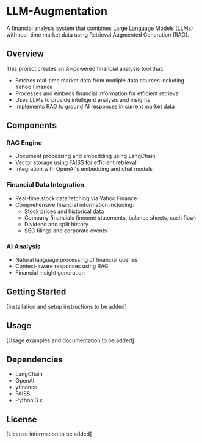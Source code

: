 # LLM-Augmentation

A financial analysis system that combines Large Language Models (LLMs) with real-time market data using Retrieval Augmented Generation (RAG).

## Overview

This project creates an AI-powered financial analysis tool that:
- Fetches real-time market data from mutliple data sources including Yahoo Finance
- Processes and embeds financial information for efficient retrieval
- Uses LLMs to provide intelligent analysis and insights
- Implements RAG to ground AI responses in current market data

## Components

### RAG Engine
- Document processing and embedding using LangChain
- Vector storage using FAISS for efficient retrieval
- Integration with OpenAI's embedding and chat models

### Financial Data Integration
- Real-time stock data fetching via Yahoo Finance
- Comprehensive financial information including:
  - Stock prices and historical data
  - Company financials (income statements, balance sheets, cash flow)
  - Dividend and split history
  - SEC filings and corporate events

### AI Analysis
- Natural language processing of financial queries
- Context-aware responses using RAG
- Financial insight generation

## Getting Started

[Installation and setup instructions to be added]

## Usage

[Usage examples and documentation to be added]

## Dependencies
- LangChain
- OpenAI
- yfinance
- FAISS
- Python 3.x

## License

[License information to be added]